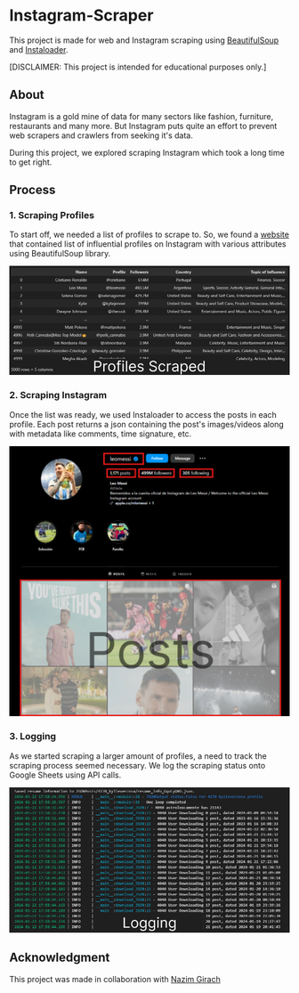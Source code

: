 # Instagram-Scraper
This project is made for web and Instagram scraping using [BeautifulSoup](https://github.com/wention/BeautifulSoup4) and [Instaloader](https://github.com/instaloader/instaloader).

[DISCLAIMER: This project is intended for educational purposes only.]

## About
Instagram is a gold mine of data for many sectors like fashion, furniture, restaurants and many more. But Instagram puts quite an effort to prevent web scrapers and crawlers from seeking it's data. 

During this project, we explored scraping Instagram which took a long time to get right.



## Process

### 1. Scraping Profiles
To start off, we needed a list of profiles to scrape to. So, we found a [website](https://starngage.com/plus/en-us/) that contained list of influential profiles on Instagram with various attributes using BeautifulSoup library.


![ScrapingProfiles](media/profiles_scraped.png?raw=true)



### 2. Scraping Instagram
Once the list was ready, we used Instaloader to access the posts in each profile. Each post returns a json containing the post's images/videos along with metadata like comments, time signature, etc.

![ScrapingInsta](media/instagram_scraping.png?raw=true)


### 3. Logging
As we started scraping a larger amount of profiles, a need to track the scraping process seemed necessary. We log the scraping status onto Google Sheets using API calls. 

![logging](media/logging.png?raw=true)

  
## Acknowledgment
This project was made in collaboration with [Nazim Girach](https://github.com/ulfimlg)
